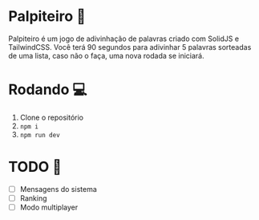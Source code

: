 # Palpiteiro 💬

Palpiteiro é um jogo de adivinhação de palavras criado com SolidJS e TailwindCSS. Você terá 90 segundos para adivinhar 5 palavras sorteadas de uma lista, caso não o faça, uma nova rodada se iniciará.

# Rodando 💻
1. Clone o repositório
2. ```npm i```
3. ```npm run dev```

# TODO 📜
- [ ] Mensagens do sistema
- [ ] Ranking
- [ ] Modo multiplayer